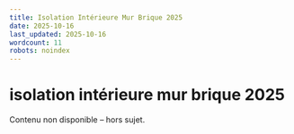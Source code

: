 ```yaml
---
title: Isolation Intérieure Mur Brique 2025
date: 2025-10-16
last_updated: 2025-10-16
wordcount: 11
robots: noindex
---
```


# isolation intérieure mur brique 2025

Contenu non disponible – hors sujet.